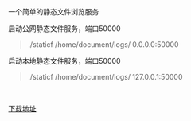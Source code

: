 一个简单的静态文件浏览服务

启动公网静态文件服务，端口50000
> ./staticf /home/document/logs/  0.0.0.0:50000

启动本地静态文件服务，端口50000
> ./staticf /home/document/logs/  127.0.0.1:50000

<br>

[下载地址](https://github.com/emyueguang/staticf/releases/tag/0.0.1)
